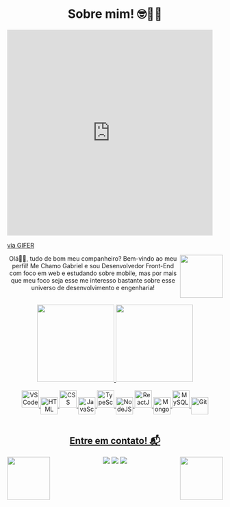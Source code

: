 <h1 title="Sobre mim!" align="center">Sobre mim! 🤓👨‍💻</h1>

<div >
  <iframe  align='left 'src="https://gifer.com/embed/MXfm" width=480 height=480.000 frameBorder="0" allowFullScreen></iframe><p><a href="https://gifer.com">via GIFER</a></p>
<img align='right' src='https://pa1.narvii.com/6926/2ecd21b65f41389e520b0d3e229df37dafb0965cr1-500-322_hq.gif' width='100px'>
<p align="center">Olá🙋‍♂️, tudo de bom meu companheiro? Bem-vindo ao meu perfil! Me Chamo Gabriel e sou Desenvolvedor Front-End com foco em web e estudando sobre mobile, mas por mais que meu foco seja esse me interesso bastante sobre esse universo de desenvolvimento e engenharia!</p>

</div>
  
</br>

<div align="center">
  <a href="https://github.com/gabuoff">
  <img height="180em" src="https://github-readme-stats.vercel.app/api?username=gabuoff&show_icons=true&theme=ayu-mirage&include_all_commits=true&count_private=true"/> 
  <img height="180em" src="https://github-readme-stats.vercel.app/api/top-langs/?username=gabuoff&layout=compact&langs_count=7&theme=ayu-mirage"/>
</div>
    
</br>

<div align="center" style="display: inline_block"> 
<img title="VSCode" width="40px" src="https://cdn.jsdelivr.net/gh/devicons/devicon/icons/vscode/vscode-original.svg"/>
<img title="HTML" align="center" width="40px" src="https://cdn.jsdelivr.net/gh/devicons/devicon/icons/html5/html5-original.svg"/> <img title="CSS" width="40px" src="https://cdn.jsdelivr.net/gh/devicons/devicon/icons/css3/css3-original.svg"/>
<img title="JavaScript" align="center" width="40px" src="https://cdn.jsdelivr.net/gh/devicons/devicon/icons/javascript/javascript-original.svg"/>
<img title="TypeScript" width="40px" src="https://cdn.jsdelivr.net/gh/devicons/devicon/icons/typescript/typescript-original.svg"/>
<img title="NodeJS" align="center" width="40px" src="https://cdn.jsdelivr.net/gh/devicons/devicon/icons/nodejs/nodejs-original.svg"/>
<img title="ReactJS" width="40px" src="https://cdn.jsdelivr.net/gh/devicons/devicon/icons/react/react-original.svg"/>
<img title="MongoDB" align="center" width="40px" src="https://cdn.jsdelivr.net/gh/devicons/devicon/icons/mongodb/mongodb-original.svg"/>
<img title="MySQL" width="40px" src="https://cdn.jsdelivr.net/gh/devicons/devicon/icons/mysql/mysql-original.svg"/>
<img title="Git" align="center" width="40px" src="https://cdn.jsdelivr.net/gh/devicons/devicon/icons/git/git-original.svg"/>
</div>

</br>
    
<h2 title="Contato" align="center">Entre em contato! 📬 </h2>

<div align="center"> 
<img align='right' src='https://img1.picmix.com/output/stamp/normal/8/6/5/6/1756568_c4174.gif' width='100px'>
<img align='left' src='http://31.media.tumblr.com/tumblr_mdjdhmnIPJ1r6x1zlo1_400.gif' width='100px'>
  <a title="E-mail" href="mailto:gabrielmeloc@gmail.com"><img src="https://img.shields.io/badge/Gmail-D14836?style=for-the-badge&logo=gmail&logoColor=white" target="_blank"></a>
  <a title="Twitter" href="https://twitter.com/gbac_melo" target="_blank"><img src="https://img.shields.io/badge/Twitter-1DA1F2?style=for-the-badge&logo=twitter&logoColor=white" target="_blank"></a>
 <a title="LinkedIn" href="https://www.linkedin.com/in/gabriel-melo-a8741217a/" target="_blank"><img src="https://img.shields.io/badge/-LinkedIn-%230077B5?style=for-the-badge&logo=linkedin&logoColor=white"></a>
</p>
 
</div>

<!---
gabuoff/gabuoff is a ✨ special ✨ repository because its `README.md` (this file) appears on your GitHub profile.
You can click the Preview link to take a look at your changes.
--->
